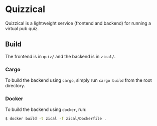 # Quizzical

Quizzical is a lightweight service (frontend and backend) for running a virtual pub quiz.

## Build

The frontend is in `quiz/` and the backend is in `zical/`.

### Cargo

To build the backend using `cargo`, simply run `cargo build` from the root directory.

### Docker

To build the backend using `docker`, run:

```bash
$ docker build -t zical -f zical/Dockerfile .
```

